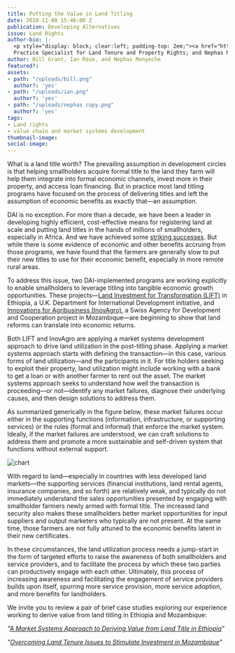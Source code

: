 ```yaml
---
title: Putting the Value in Land Titling
date: 2018-11-08 15:46:00 Z
publication: Developing Alternatives
issue: Land Rights
author-bio: |-
  <p style="display: block; clear:left; padding-top: 2em;"><a href="https://www.dai.com/who-we-are/our-team/bill-grant">Bill Grant</a> is DAI's Global Practice Leader for Market Systems Development; <a href="https://www.dai.com/who-we-are/our-team/ian-rose">Ian Rose</a> is a Senior Principal Global
  Practice Specialist for Land Tenure and Property Rights; and Nephas Munyeche is the Team Leader for InovAgro.</p>
author: Bill Grant, Ian Rose, and Nephas Munyeche
featured?: 
assets:
- path: "/uploads/bill.png"
  author?: 'yes'
- path: "/uploads/ian.png"
  author?: 'yes'
- path: "/uploads/nephas copy.png"
  author?: 'yes'
tags:
- Land rights
- value chain and market systems development
thumbnail-image:
social-image:
---
```


What is a land title worth? The prevailing assumption in development circles is that helping smallholders acquire formal title to the land they farm will help them integrate into formal economic channels, invest more in their property, and access loan financing. But in practice most land titling programs have focused on the process of delivering titles and left the assumption of economic benefits as exactly that—an assumption. 




DAI is no exception. For more than a decade, we have been a leader in developing highly efficient, cost-effective means for registering land at scale and putting land titles in the hands of millions of smallholders, especially in Africa. And we have achieved some [striking successes](http://dai-global-developments.com/articles/delivering-large-scale-land-certification-programmes-lessons-from-rwanda/). But while there is some evidence of economic and other benefits accruing from those programs, we have found that the farmers are generally slow to put their new titles to use for their economic benefit, especially in more remote rural areas. 

To address this issue, two DAI-implemented programs are working explicitly to enable smallholders to leverage titling into tangible economic growth opportunities. These projects—[Land Investment for Transformation (LIFT)](https://www.dai.com/our-work/projects/ethiopia-land-investment-transformation-lift) in Ethiopia, a U.K. Department for International Development initiative, and [Innovations for Agribusiness (InovAgro)](https://www.dai.com/our-work/projects/mozambique-innovation-agribusiness-inovagro), a Swiss Agency for Development and Cooperation project in Mozambique—are beginning to show that land reforms can translate into economic returns.  

Both LIFT and InovAgro are applying a market systems development approach to drive land utilization in the post-titling phase. Applying a market systems approach starts with defining the transaction—in this case, various forms of land utilization—and the participants in it. For title holders seeking to exploit their property, land utilization might include working with a bank to get a loan or with another farmer to rent out the asset. The market systems approach seeks to understand how well the transaction is proceeding—or not—identify any market failures, diagnose their underlying causes, and then design solutions to address them. 

As summarized generically in the figure below, these market failures occur either in the supporting functions (information, infrastructure, or supporting services) or the rules (formal and informal) that enforce the market system. Ideally, if the market failures are understood, we can craft solutions to address them and promote a more sustainable and self-driven system that functions without external support.  

![chart](/uploads/m4p.jpg) 

With regard to land—especially in countries with less developed land markets—the supporting services (financial institutions, land rental agents, insurance companies, and so forth) are relatively weak, and typically do not immediately understand the sales opportunities presented by engaging with smallholder farmers newly armed with formal title. The increased land security also makes these smallholders better market opportunities for input suppliers and output marketers who typically are not present. At the same time, those farmers are not fully attuned to the economic benefits latent in their new certificates. 

In these circumstances, the land utilization process needs a jump-start in the form of targeted efforts to raise the awareness of both smallholders and service providers, and to facilitate the process by which these two parties can productively engage with each other. Ultimately, this process of increasing awareness and facilitating the engagement of service providers builds upon itself, spurring more service provision, more service adoption, and more benefits for landholders.

We invite you to review a pair of brief case studies exploring our experience working to derive value from land titling in Ethiopia and Mozambique:

*"[A Market Systems Approach to Deriving Value from Land Title in Ethiopia](/articles/case-study-a-market-systems-approach-to-deriving-value-from-land-certificates-in-ethiopia)"*
	
*"[Overcoming Land Tenure Issues to Stimulate Investment in Mozambique](/articles/case-study-overcoming-land-tenure-issues-in-mozambique)"*
